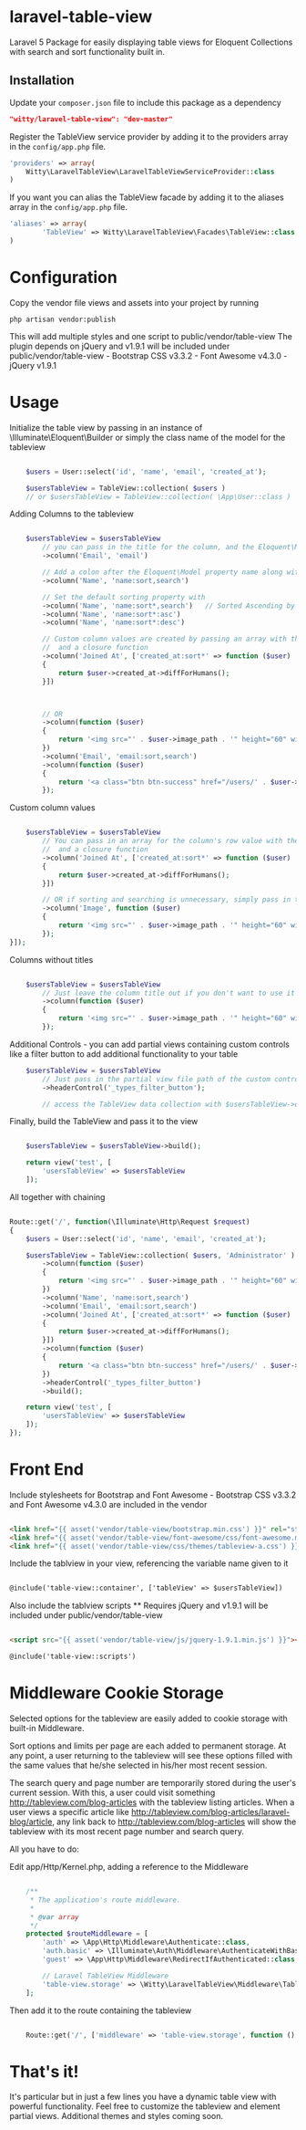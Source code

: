 # laravel-table-view

Laravel 5 Package for easily displaying table views for Eloquent Collections with search and sort functionality built in.

Installation
----

Update your `composer.json` file to include this package as a dependency
```json
"witty/laravel-table-view": "dev-master"
```


Register the TableView service provider by adding it to the providers array in the `config/app.php` file.
```php
'providers' => array(
    Witty\LaravelTableView\LaravelTableViewServiceProvider::class
)
```

If you want you can alias the TableView facade by adding it to the aliases array in the `config/app.php` file.
```php
'aliases' => array(
        'TableView' => Witty\LaravelTableView\Facades\TableView::class,
)
```

# Configuration

Copy the vendor file views and assets into your project by running
```
php artisan vendor:publish
```

This will add multiple styles and one script to public/vendor/table-view
The plugin depends on jQuery and v1.9.1 will be included under public/vendor/table-view
	- Bootstrap CSS v3.3.2
	- Font Awesome v4.3.0
	- jQuery v1.9.1



# Usage

Initialize the table view by passing in an instance of \Illuminate\Eloquent\Builder or simply the class name of the model for the tableview
```php

	$users = User::select('id', 'name', 'email', 'created_at');

	$usersTableView = TableView::collection( $users )
	// or $usersTableView = TableView::collection( \App\User::class )

```

Adding Columns to the tableview
```php

	$usersTableView = $usersTableView
		// you can pass in the title for the column, and the Eloquent\Model property name
		->column('Email', 'email')

		// Add a colon after the Eloquent\Model property name along with sort and/or search to enable these options
		->column('Name', 'name:sort,search')

		// Set the default sorting property with 
		->column('Name', 'name:sort*,search')	// Sorted Ascending by default or specify
		->column('Name', 'name:sort*:asc')
		->column('Name', 'name:sort*:desc')

		// Custom column values are created by passing an array with the Eloquent\Model property name as the key
		//  and a closure function
		->column('Joined At', ['created_at:sort*' => function ($user) 
		{
			return $user->created_at->diffForHumans();
		}])



		// OR
		->column(function ($user) 
		{
			return '<img src="' . $user->image_path . '" height="60" width="60">';
		})
		->column('Email', 'email:sort,search')
		->column(function ($user) 
		{
			return '<a class="btn btn-success" href="/users/' . $user->id . '">View</a>';
		});

```

Custom column values
```php

	$usersTableView = $usersTableView
		// You can pass in an array for the column's row value with the Eloquent\Model property name as the key
		//  and a closure function
		->column('Joined At', ['created_at:sort*' => function ($user) 
		{
			return $user->created_at->diffForHumans();
		}])

		// OR if sorting and searching is unnecessary, simply pass in the Closure instead of the array
		->column('Image', function ($user) 
		{
			return '<img src="' . $user->image_path . '" height="60" width="60">';
		});
}]);

```

Columns without titles
```php

	$usersTableView = $usersTableView
		// Just leave the column title out if you don't want to use it
		->column(function ($user) 
		{
			return '<img src="' . $user->image_path . '" height="60" width="60">';
		});

```

Additional Controls - you can add partial views containing custom controls like a filter button to add additional functionality to your table
```php
	$usersTableView = $usersTableView
		// Just pass in the partial view file path of the custom control
		->headerControl('_types_filter_button');

		// access the TableView data collection with $usersTableView->data()

```

Finally, build the TableView and pass it to the view
```php

	$usersTableView = $usersTableView->build();

	return view('test', [
		'usersTableView' => $usersTableView
	]);

```

All together with chaining
```php

Route::get('/', function(\Illuminate\Http\Request $request) 
{
	$users = User::select('id', 'name', 'email', 'created_at');

	$usersTableView = TableView::collection( $users, 'Administrator' )
		->column(function ($user) 
		{
			return '<img src="' . $user->image_path . '" height="60" width="60">';
		})
		->column('Name', 'name:sort,search')
		->column('Email', 'email:sort,search')
		->column('Joined At', ['created_at:sort*' => function ($user) 
		{
			return $user->created_at->diffForHumans();
		}])
		->column(function ($user) 
		{
			return '<a class="btn btn-success" href="/users/' . $user->id . '">View</a>';
		})
		->headerControl('_types_filter_button')
		->build();

	return view('test', [
		'usersTableView' => $usersTableView
	]);
});

```
# Front End
Include stylesheets for Bootstrap and Font Awesome
	- Bootstrap CSS v3.3.2 and Font Awesome v4.3.0 are included in the vendor
```html

<link href="{{ asset('vendor/table-view/bootstrap.min.css') }}" rel="stylesheet" />
<link href="{{ asset('vendor/table-view/font-awesome/css/font-awesome.min.css') }}" rel="stylesheet" />
<link href="{{ asset('vendor/table-view/css/themes/tableview-a.css') }}" rel="stylesheet" />

```

Include the tablview in your view, referencing the variable name given to it
```html

@include('table-view::container', ['tableView' => $usersTableView])

```

Also include the tablview scripts
	** Requires jQuery and v1.9.1 will be included under public/vendor/table-view
```html

<script src="{{ asset('vendor/table-view/js/jquery-1.9.1.min.js') }}"></script>

@include('table-view::scripts')

```

# Middleware Cookie Storage
Selected options for the tableview are easily added to cookie storage with built-in Middleware.  

Sort options and limits per page are each added to permanent storage.  At any point, a user returning to the tableview will see these options filled with the same values that he/she selected in his/her most recent session.  

The search query and page number are temporarily stored during the user's current session.  With this, a user could visit something http://tableview.com/blog-articles with the tableview listing articles.  When a user views a specific article like http://tableview.com/blog-articles/laravel-blog/article, any link back to http://tableview.com/blog-articles will show the tableview with its most recent page number and search query.

All you have to do:

Edit app/Http/Kernel.php, adding a reference to the Middleware
```php

    /**
     * The application's route middleware.
     *
     * @var array
     */
    protected $routeMiddleware = [
        'auth' => \App\Http\Middleware\Authenticate::class,
        'auth.basic' => \Illuminate\Auth\Middleware\AuthenticateWithBasicAuth::class,
        'guest' => \App\Http\Middleware\RedirectIfAuthenticated::class,

        // Laravel TableView Middleware
        'table-view.storage' => \Witty\LaravelTableView\Middleware\TableViewCookieStorage::class,
    ];
```

Then add it to the route containing the tableview
```php

    Route::get('/', ['middleware' => 'table-view.storage', function () {

```

# That's it!
It's particular but in just a few lines you have a dynamic table view with powerful functionality.  Feel free to customize the tableview and element partial views.  Additional themes and styles coming soon.
